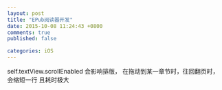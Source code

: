 ```yaml
---
layout: post
title: "EPub阅读器开发"
date: 2015-10-08 11:24:43 +0800
comments: true
published: false

categories: iOS
---
```


self.textView.scrollEnabled
会影响排版，
在拖动到某一章节时，往回翻页时，会缩短一行
且耗时极大


